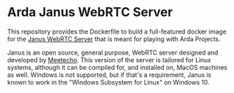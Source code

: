 # Arda Janus WebRTC Server

This repository provides the Dockerfile to build a full-featured docker image for the [Janus WebRTC Server](https://github.com/meetecho/janus-gateway) that is meant for playing with Arda Projects.

Janus is an open source, general purpose, WebRTC server designed and developed by [Meetecho](http://www.meetecho.com). This version of the server is tailored for Linux systems, although it can be compiled for, and installed on, MacOS machines as well. Windows is not supported, but if that's a requirement, Janus is known to work in the "Windows Subsystem for Linux" on Windows 10.